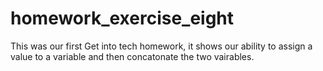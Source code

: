 # homework_exercise_eight
This was our first Get into tech homework, it shows our ability to assign a value to a variable and then concatonate the two vairables. 
